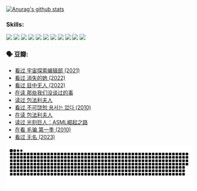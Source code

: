 
[![Anurag's github stats](https://github-readme-stats.vercel.app/api?username=w940853815)](https://github.com/anuraghazra/github-readme-stats)

### Skills:

<code><img height="32" src="https://cdn.jsdelivr.net/npm/simple-icons@v5/icons/python.svg"></code>
<code><img height="32" src="https://cdn.jsdelivr.net/npm/simple-icons@v5/icons/javascript.svg"></code>
<code><img height="32" src="https://cdn.jsdelivr.net/npm/simple-icons@v5/icons/django.svg"></code>
<code><img height="32" src="https://cdn.jsdelivr.net/npm/simple-icons@v5/icons/flask.svg"></code>
<code><img height="32" src="https://cdn.jsdelivr.net/npm/simple-icons@v5/icons/vuetify.svg"></code>
<code><img height="32" src="https://cdn.jsdelivr.net/npm/simple-icons@v5/icons/git.svg"></code>
<code><img height="32" src="https://cdn.jsdelivr.net/npm/simple-icons@v5/icons/docker.svg"></code>
<code><img height="32" src="https://cdn.jsdelivr.net/npm/simple-icons@v5/icons/postgresql.svg"></code>
<code><img height="32" src="https://cdn.jsdelivr.net/npm/simple-icons@v5/icons/elasticsearch.svg"></code>
<code><img height="32" src="https://cdn.jsdelivr.net/npm/simple-icons@v5/icons/macos.svg"></code>
<code><img height="32" src="https://cdn.jsdelivr.net/npm/simple-icons@v5/icons/linux.svg"></code>

### 🗣 豆瓣:

<!-- DOUBAN-ACTIVITIES:START -->
- [看过 宇宙探索编辑部‎ (2021)](https://www.douban.com/people/136069238/status/4303985415/?_i=89545537)
- [看过 消失的她‎ (2022)](https://www.douban.com/people/136069238/status/4303303080/?_i=89545537)
- [看过 目中无人‎ (2022)](https://www.douban.com/people/136069238/status/4302529146/?_i=89545537)
- [在读 那些我们没谈过的事](https://www.douban.com/people/136069238/status/4299558707/?_i=89545537)
- [读过 包法利夫人](https://www.douban.com/people/136069238/status/4299557101/?_i=89545537)
- [看过 不可饶恕 용서는 없다‎ (2010)](https://www.douban.com/people/136069238/status/4295155066/?_i=89545537)
- [在读 包法利夫人](https://www.douban.com/people/136069238/status/4284119119/?_i=89545537)
- [读过 光刻巨人：ASML崛起之路](https://www.douban.com/people/136069238/status/4284118319/?_i=89545537)
- [在看 毛骗 第一季‎ (2010)](https://www.douban.com/people/136069238/status/4283708106/?_i=89545537)
- [看过 无名‎ (2023)](https://www.douban.com/people/136069238/status/4280654210/?_i=89545537)
<!-- DOUBAN-ACTIVITIES:END -->


![Snake animation](https://raw.githubusercontent.com/w940853815/w940853815/output/github-contribution-grid-snake.svg)

<!--
**w940853815/w940853815** is a ✨ _special_ ✨ repository because its `README.md` (this file) appears on your GitHub profile.

Here are some ideas to get you started:

- 🔭 I’m currently working on ...
- 🌱 I’m currently learning ...
- 👯 I’m looking to collaborate on ...
- 🤔 I’m looking for help with ...
- 💬 Ask me about ...
- 📫 How to reach me: ...
- 😄 Pronouns: ...
- ⚡ Fun fact: ...
-->

